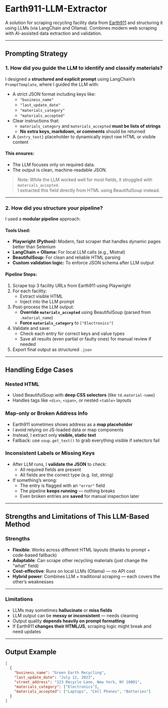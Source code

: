 # Earth911-LLM-Extractor

A solution for scraping recycling facility data from [Earth911](https://search.earth911.com/) and structuring it using LLMs (via LangChain and Ollama). Combines modern web scraping with AI-assisted data extraction and validation.

---

## Prompting Strategy

### 1. How did you guide the LLM to identify and classify materials?

I designed a **structured and explicit prompt** using LangChain’s `PromptTemplate`, where I guided the LLM with:

- A strict JSON format including keys like:
  - `"business_name"`
  - `"last_update_date"`
  - `"materials_category"`
  - `"materials_accepted"`
- Clear instructions that:
  - `materials_category` and `materials_accepted` **must be lists of strings**
  - **No extra keys, markdown, or comments** should be returned
- A `{entry_text}` placeholder to dynamically inject raw HTML or visible content

#### This ensures:
- The LLM focuses only on required data.
- The output is clean, machine-readable JSON.

> Note: While the LLM worked well for most fields, it struggled with `materials_accepted`.  
> I extracted this field directly from HTML using BeautifulSoup instead.

---

### 2. How did you structure your pipeline?

I used a **modular pipeline** approach:

#### Tools Used:
- **Playwright (Python):** Modern, fast scraper that handles dynamic pages better than Selenium
- **LangChain + Ollama:** For local LLM calls (e.g., Mistral)
- **BeautifulSoup:** For clean and reliable HTML parsing
- **Custom validation logic:** To enforce JSON schema after LLM output

#### Pipeline Steps:
1. Scrape top 3 facility URLs from Earth911 using Playwright
2. For each facility:
   - Extract visible HTML
   - Inject into the LLM prompt
3. Post-process the LLM output:
   - **Override `materials_accepted`** using BeautifulSoup (parsed from `.material_name`)
   - **Force `materials_category`** to `["Electronics"]`
4. Validate and save:
   - Check each entry for correct keys and value types
   - Save all results (even partial or faulty ones) for manual review if needed
5. Export final output as structured `.json`

---

## Handling Edge Cases

### Nested HTML
- Used BeautifulSoup with **deep CSS selectors** (like `td.material-name`)
- Handles tags like `<div>`, `<span>`, or nested `<table>` layouts

### Map-only or Broken Address Info
- Earth911 sometimes shows address as a **map placeholder**
- I avoid relying on JS-loaded data or map components
- Instead, I extract only **visible, static text**
- Fallback: use `soup.get_text()` to grab everything visible if selectors fail

### Inconsistent Labels or Missing Keys
- After LLM runs, I **validate the JSON** to check:
  - All required fields are present
  - All fields are the correct type (e.g. list, string)
- If something’s wrong:
  - The entry is flagged with an `"error"` field
  - The pipeline **keeps running** — nothing breaks
  - Even broken entries are **saved** for manual inspection later

---

## Strengths and Limitations of This LLM-Based Method

### Strengths

- **Flexible**: Works across different HTML layouts (thanks to prompt + code-based fallback)
- **Adaptable**: Can scrape other recycling materials (just change the "what" field)
- **Cost-effective**: Runs on local LLMs (Ollama) — no API cost
- **Hybrid power**: Combines LLM + traditional scraping — each covers the other’s weaknesses

---

### Limitations

- LLMs may sometimes **hallucinate** or **miss fields**
- LLM output can be **messy or inconsistent** — needs cleaning
- Output quality **depends heavily on prompt formatting**
- If Earth911 **changes their HTML/JS**, scraping logic might break and need updates

---

## Output Example

```json
[
  {
    "business_name": "Green Earth Recycling",
    "last_update_date": "July 12, 2023",
    "street_address": "123 Recycle Lane, New York, NY 10001",
    "materials_category": ["Electronics"],
    "materials_accepted": ["Laptops", "Cell Phones", "Batteries"]
  }
]
